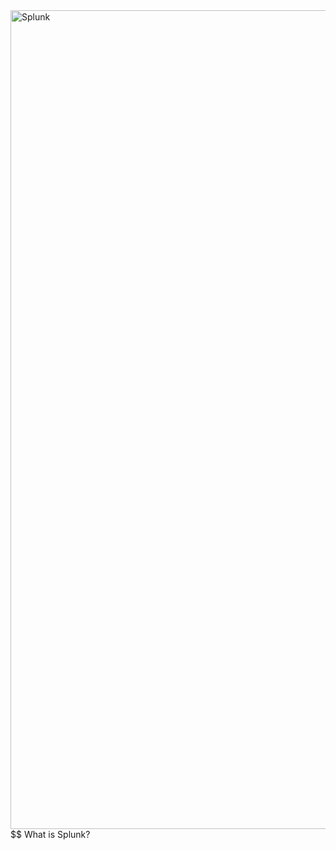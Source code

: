 <img width="1310" alt="Splunk" src="https://github.com/Chrstphrcrtr/Splunk/assets/156831678/bc294014-3d70-4a13-976a-c58a7ec34a41">
$$ What is Splunk?
